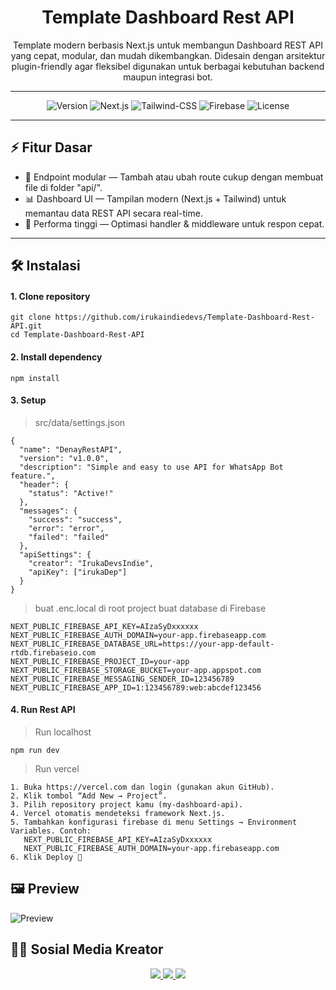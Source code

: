 <div align="center">

# Template Dashboard Rest API

Template modern berbasis Next.js untuk membangun Dashboard REST API yang cepat, modular, dan mudah dikembangkan. Didesain dengan arsitektur plugin-friendly agar fleksibel digunakan untuk berbagai kebutuhan backend maupun integrasi bot.

---

<p align="center">
  <img src="https://img.shields.io/badge/Template_Version-v0.1.0-purple?logo=github" alt="Version"/>
  <img src="https://img.shields.io/badge/Next.js-15%2B-green?logo=next.js" alt="Next.js"/>
  <img src="https://img.shields.io/badge/Tailwind-CSS-blue?logo=tailwind-css" alt="Tailwind-CSS"/>
  <img src="https://img.shields.io/badge/Database-Firebase-yellow?logo=firebase" alt="Firebase"/>
  <img src="https://img.shields.io/badge/License-MIT-red" alt="License"/>
</p>

</div>

---

## ⚡ Fitur Dasar
- 🧩 Endpoint modular — Tambah atau ubah route cukup dengan membuat file di folder "api/".
- 📊 Dashboard UI — Tampilan modern (Next.js + Tailwind) untuk memantau data REST API secara real-time.
- 🚀 Performa tinggi — Optimasi handler & middleware untuk respon cepat. 

---

## 🛠️ Instalasi

#### 1. Clone repository
```
git clone https://github.com/irukaindiedevs/Template-Dashboard-Rest-API.git
cd Template-Dashboard-Rest-API
```

#### 2. Install dependency
```
npm install
```
#### 3. Setup
> src/data/settings.json
```
{
  "name": "DenayRestAPI",
  "version": "v1.0.0",
  "description": "Simple and easy to use API for WhatsApp Bot feature.",
  "header": {
    "status": "Active!"
  },
  "messages": {
    "success": "success",
    "error": "error",
    "failed": "failed"
  },
  "apiSettings": {
    "creator": "IrukaDevsIndie",
    "apiKey": ["irukaDep"]
  }
}
```
> buat .enc.local di root project
> buat database di Firebase
```
NEXT_PUBLIC_FIREBASE_API_KEY=AIzaSyDxxxxxx
NEXT_PUBLIC_FIREBASE_AUTH_DOMAIN=your-app.firebaseapp.com
NEXT_PUBLIC_FIREBASE_DATABASE_URL=https://your-app-default-rtdb.firebaseio.com
NEXT_PUBLIC_FIREBASE_PROJECT_ID=your-app
NEXT_PUBLIC_FIREBASE_STORAGE_BUCKET=your-app.appspot.com
NEXT_PUBLIC_FIREBASE_MESSAGING_SENDER_ID=123456789
NEXT_PUBLIC_FIREBASE_APP_ID=1:123456789:web:abcdef123456
```

#### 4. Run Rest API
> Run localhost
```
npm run dev
```
> Run vercel
```
1. Buka https://vercel.com dan login (gunakan akun GitHub).
2. Klik tombol “Add New → Project”.
3. Pilih repository project kamu (my-dashboard-api).
4. Vercel otomatis mendeteksi framework Next.js.
5. Tambahkan konfigurasi firebase di menu Settings → Environment Variables. Contoh:
   NEXT_PUBLIC_FIREBASE_API_KEY=AIzaSyDxxxxxx
   NEXT_PUBLIC_FIREBASE_AUTH_DOMAIN=your-app.firebaseapp.com
6. Klik Deploy 🚀
```

## 🖼 Preview
  <img src="https://qu.ax/UeFMh.png" alt="Preview"/>

## 👨‍💻 Sosial Media Kreator
<p align="center">
  <a href="https://github.com/irukadevsindie">
    <img src="https://img.shields.io/badge/GitHub-100000?style=for-the-badge&logo=github&logoColor=white"/>
  </a>
  <a href="https://t.me/irukaid">
    <img src="https://img.shields.io/badge/Telegram-2CA5E0?style=for-the-badge&logo=telegram&logoColor=white"/>
  </a>
  <a href="https://instagram.com/irukadevs.id">
    <img src="https://img.shields.io/badge/Instagram-E4405F?style=for-the-badge&logo=instagram&logoColor=white"/>
  </a>
</p>
